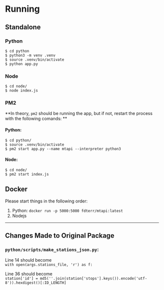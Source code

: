 # Running
## Standalone
### Python
`$ cd python`  
`$ python3 -m venv .venv`  
`$ source .venv/bin/activate`  
`$ python app.py`
### Node
`$ cd node/`  
`$ node index.js`

### PM2
**In theory, `pm2` should be running the app, but if not, restart the process with the following comands: **
#### Python:
`$ cd python/`  
`$ source .venv/bin/activate`  
`$ pm2 start app.py --name mtapi --interpreter python3`
#### Node:
`$ cd node/`  
`$ pm2 start index.js`


## Docker
Please start things in the following order:
1. Python: `docker run -p 5000:5000 fdterr/mtapi:latest`
1. Nodejs

---
## Changes Made to Original Package

### **`python/scripts/make_stations_json.py`:**

Line 14 should become 
<br />
```with open(args.stations_file, 'r') as f:```

Line 36 should become
<br />
```station['id'] = md5(''.join(station['stops'].keys()).encode('utf-8')).hexdigest()[:ID_LENGTH]```
